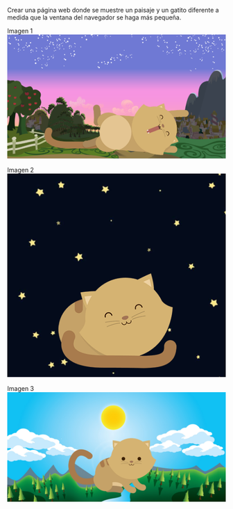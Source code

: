 Crear una página web donde se muestre un paisaje y un gatito diferente a medida que la ventana del navegador se haga más pequeña.

Imagen 1 
![Kitty-dawn](assets/image/kitten-dawn.png)

Imagen 2
![Kitty-night](assets/image/kitten-night.png)

Imagen 3
![kitty-sunnyday](assets/image/kitten-sunnyday.png)